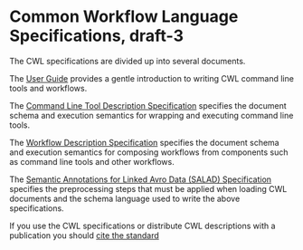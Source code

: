 # Common Workflow Language Specifications, draft-3

The CWL specifications are divided up into several documents.

The [User Guide](http://www.commonwl.org/user_guide/) provides a gentle introduction to writing CWL
command line tools and workflows.

The [Command Line Tool Description Specification](CommandLineTool.html)
specifies the document schema and execution semantics for wrapping and
executing command line tools.

The [Workflow Description Specification](Workflow.html) specifies the document
schema and execution semantics for composing workflows from components such as
command line tools and other workflows.

The
[Semantic Annotations for Linked Avro Data (SALAD) Specification](SchemaSalad.html)
specifies the preprocessing steps that must be applied when loading CWL
documents and the schema language used to write the above specifications.

If you use the CWL specifications or distribute CWL descriptions with a
publication you should [cite the standard](https://dx.doi.org/10.6084/m9.figshare.3115156.v1)
